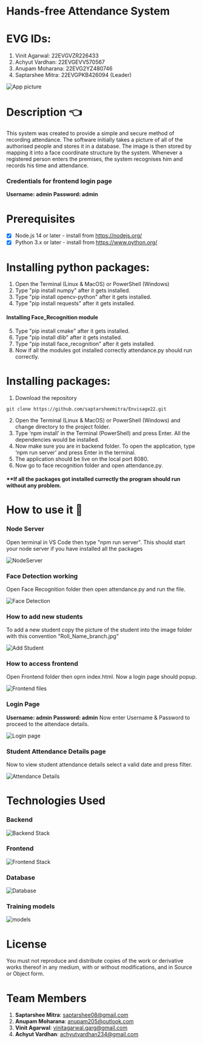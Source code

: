 # Hands-free Attendance System
# EVG IDs:
1. Vinit Agarwal: 22EVGVZR226433 
2. Achyut Vardhan: 22EVGEVV570567
3. Anupam Moharana: 22EVG2YZ480746
4. Saptarshee Mitra: 22EVGPKB426094 (Leader)

![App picture](https://github.com/saptarsheemitra/Envisage22/blob/main/Projectimg/Project.png)

# Description :point_left:
This system was created to provide a simple and secure method of recording attendance. The software initially takes a picture of all of the authorised people and stores it in a database. The image is then stored by mapping it into a face coordinate structure by the system. 
Whenever a registered person enters the premises, the system recognises him and records his time and attendance.

### Credentials for frontend login page

**Username: admin**
**Password: admin**
<!-- # Youtube video
<a href="http://www.youtube.com/watch?feature=player_embedded&v=Q9wTakyRWi4
" target="_blank"><img src="http://img.youtube.com/vi/Q9wTakyRWi4/0.jpg" 
alt="Youtube video" width="240" height="180" border="10" /></a> -->

# Prerequisites
- [x] Node.js 14 or later - install from https://nodejs.org/
- [x] Python 3.x or later - install from https://www.python.org/

# Installing python packages:
1.	Open the Terminal (Linux & MacOS) or PowerShell (Windows)
2.	Type "pip install numpy" after it gets installed.
3.	Type "pip install opencv-python" after it gets installed.
4.	Type "pip install requests" after it gets installed.
#### Installing Face_Recognition module
5.	Type "pip install cmake" after it gets installed.
6.  Type "pip install dlib" after it gets installed.
7.  Type "pip install face_recognition" after it gets installed.
8.  Now if all the modules got installed correctly attendance.py should run correctly.

# Installing packages:
1.	Download the repository
```
git clone https://github.com/saptarsheemitra/Envisage22.git
```
2.	Open the Terminal (Linux & MacOS) or PowerShell (Windows) and change directory to the project folder.
3.	Type ‘npm install’ in the Terminal (PowerShell) and press Enter. All the dependencies would be installed.
4.	Now make sure you are in backend folder. To open the application, type ‘npm run server’ and press Enter in the terminal.
5.	The application should be live on the local port 8080.  
6.	Now go to face recognition folder and open attendance.py.
#### **If all the packages got installed currectly the program should run without any problem.


# How to use it :book:
### Node Server

Open terminal in VS Code then type "npm run server". This should start your node server if you have installed all the packages

![NodeServer](https://github.com/saptarsheemitra/Envisage22/blob/main/Projectimg/Nodeserver.png)



### Face Detection working

Open Face Recognition folder then open attendance.py and run the file. 

![Face Detection](https://github.com/saptarsheemitra/Envisage22/blob/main/Projectimg/Face%20Detection%20working.png)

### How to add new students

To add a new student copy the picture of the student into the image folder with this convention "Roll_Name_branch.jpg"

![Add Student](https://github.com/saptarsheemitra/Envisage22/blob/main/Projectimg/Add%20student.png)

### How to access frontend

Open Frontend folder then oprn index.html. Now a login page should popup.

![Frontend files](https://github.com/saptarsheemitra/Envisage22/blob/main/Projectimg/frontend.png)

### Login Page

**Username: admin**
**Password: admin**
Now enter Username & Password to proceed to the attendace details.

![Login page](https://github.com/saptarsheemitra/Envisage22/blob/main/Projectimg/login%20page.png)

### Student Attendance Details page

Now to view student attendance details select a valid date and press filter.

![Attendance Details](https://github.com/saptarsheemitra/Envisage22/blob/main/Projectimg/attendance%20table.png)


# Technologies Used

### Backend
![Backend Stack](https://github.com/saptarsheemitra/Envisage22/blob/main/Projectimg/backend%20stack.png)

### Frontend
![Frontend Stack](https://github.com/saptarsheemitra/Envisage22/blob/main/Projectimg/Frontend%20stack.png)

### Database
![Database](https://github.com/saptarsheemitra/Envisage22/blob/main/Projectimg/database.png)

### Training models
![models](https://github.com/saptarsheemitra/Envisage22/blob/main/Projectimg/Training%20Models.png)

# License 
You must not reproduce and distribute copies of the work or derivative works thereof in any medium, with or without
modifications, and in Source or Object form.

# Team Members
1. **Saptarshee Mitra**: saptarshee08@gmail.com  
4. **Anupam Moharana**: anupam205@outlook.com
2. **Vinit Agarwal**: vinitagarwal.garg@gmail.com
3. **Achyut Vardhan**: achyutvardhan234@gmail.com



 

